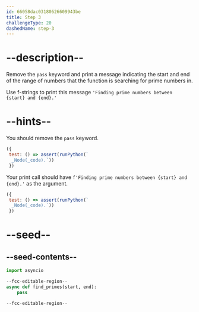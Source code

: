 ```yaml
---
id: 66058dac03180626609943be
title: Step 3
challengeType: 20
dashedName: step-3
---
```


# --description--

Remove the `pass` keyword and print a message indicating the start and end of the range of numbers that the function is searching for prime numbers in.

Use f-strings to print this message `'Finding prime numbers between {start} and {end}.'`

# --hints--

You should remove the `pass` keyword.

```js
({
 test: () => assert(runPython(`
  _Node(_code).`))
 })
```

Your print call should have `f'Finding prime numbers between {start} and {end}.'` as the argument.

```js
({
 test: () => assert(runPython(`
  _Node(_code).`))
 })
```

# --seed--

## --seed-contents--

```py
import asyncio

--fcc-editable-region--
async def find_primes(start, end):
    pass

--fcc-editable-region--
```
